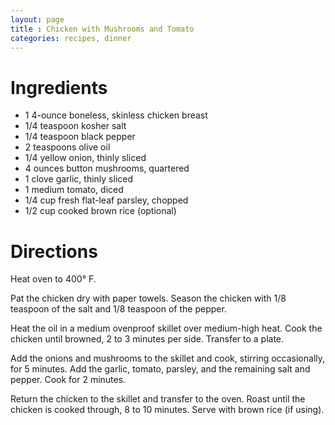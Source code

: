 ```yaml
---
layout: page
title : Chicken with Mushrooms and Tomato
categories: recipes, dinner
---
```


# Ingredients

* 1 4-ounce boneless, skinless chicken breast
* 1/4 teaspoon kosher salt
* 1/4 teaspoon black pepper
* 2 teaspoons olive oil
* 1/4 yellow onion, thinly sliced
* 4 ounces button mushrooms, quartered
* 1 clove garlic, thinly sliced
* 1 medium tomato, diced
* 1/4 cup fresh flat-leaf parsley, chopped
* 1/2 cup cooked brown rice (optional)

# Directions

Heat oven to 400° F.

Pat the chicken dry with paper towels. Season the chicken with 1/8 teaspoon of the salt and 1/8 teaspoon of the pepper.

Heat the oil in a medium ovenproof skillet over medium-high heat. Cook the chicken until browned, 2 to 3 minutes per side. Transfer to a plate.

Add the onions and mushrooms to the skillet and cook, stirring occasionally, for 5 minutes. Add the garlic, tomato, parsley, and the remaining salt and pepper. Cook for 2 minutes.

Return the chicken to the skillet and transfer to the oven. Roast until the chicken is cooked through, 8 to 10 minutes. Serve with brown rice (if using).


